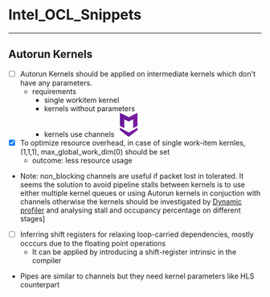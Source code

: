 # Intel_OCL_Snippets
***
## Autorun Kernels
- [ ] Autorun Kernels should be applied on intermediate kernels which don't have any parameters.
  - requirements
    - single workitem kernel
    - kernels without parameters
    - kernels use channels
  ![With command queue](https://github.com/adam-p/markdown-here/raw/master/src/common/images/icon48.png "Filter chain")
- [x] To optimize resource overhead, in case of single work-item kernles, (1,1,1), max_global_work_dim(0) should be set
  - outcome: less resource usage
* Note: non_blocking channels are useful if packet lost in tolerated.
It seems the solution to avoid pipeline stalls between kernels is to use either multiple kernel queues or using Autorun kernels in conjuction with channels otherwise the kernels should be investigated by [Dynamic profiler](https://www.intel.com/content/www/us/en/programmable/documentation/mwh1391807516407.html#vcg1470763338276) and analysing stall and occupancy percentage on different stages]
- [ ] Inferring shift registers for relaxing loop-carried dependencies, mostly occcurs due to the floating point operations
  - It can be applied by introducing a shift-register intrinsic in the compiler 
  
-  Pipes are similar to channels but they need kernel parameters like HLS counterpart
